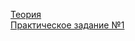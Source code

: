 [Теория](https://maxdevnew.github.io/Brotherhood_of_Coders/part1/part1-teory.txt)  
[Практическое задание №1](https://maxdevnew.github.io/Brotherhood_of_Coders/part2/practice-1/index.html)
